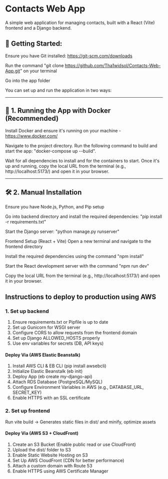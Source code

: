 # Contacts Web App

A simple web application for managing contacts, built with a React (Vite) frontend and a Django backend.

🚀 Getting Started:
  ---
  
  Ensure you have Git installed: https://git-scm.com/downloads
  
  Run the command "git clone https://github.com/Tha1widsol/Contacts-Web-App.git" on your terminal
  
  Go into the app folder
  
You can set up and run the application in two ways:
 
---

## 🐳 1. Running the App with Docker (Recommended)

Install Docker and ensure it's running on your machine - https://www.docker.com/

Navigate to the project directory.
Run the following command to build and start the app:
"docker-compose up --build".

Wait for all dependencies to install and for the containers to start.
Once it's up and running, copy the local URL from the terminal (e.g., http://localhost:5173/) and open it in your browser.

---

## 🛠 2. Manual Installation

  Ensure you have Node.js, Python, and Pip setup

  Go into backend directory and install the required dependencies: "pip install -r requirements.txt"

  Start the Django server: "python manage.py runserver"
  
  Frontend Setup (React + Vite)
  Open a new terminal and navigate to the frontend directory
  
  Install the required dependencies using the command "npm install"
  
  Start the React development server with the command "npm run dev"
  
  Copy the local URL from the terminal (e.g., http://localhost:5173/) and open it in your browser.

## Instructions to deploy to production using AWS

### 1. Set up backend

1. Ensure requirements.txt or Pipfile is up to date
2. Set up Gunicorn for WSGI server
3. Configure CORS to allow requests from the frontend domain
4. Set up Django ALLOWED_HOSTS properly
5. Use env variables for secrets (DB, API keys)

 #### Deploy Via (AWS Elastic Beanstalk)

1. Install AWS CLI & EB CLI (pip install awsebcli)
2. Initialize Elastic Beanstalk (eb init)
3. Deploy App (eb create my-django-api)
4. Attach RDS Database (PostgreSQL/MySQL)
5. Configure Environment Variables in AWS (e.g., DATABASE_URL, SECRET_KEY)
6. Enable HTTPS with an SSL certificate

### 2. Set up frontend

Run vite build → Generates static files in dist/ and minify, optimize assets

#### Deploy Via (AWS S3 + CloudFront)
1. Create an S3 Bucket (Enable public read or use CloudFront)
2. Upload the dist/ folder to S3
3. Enable Static Website Hosting on S3
4. Set Up AWS CloudFront (CDN for better performance)
5. Attach a custom domain with Route 53
6. Enable HTTPS using AWS Certificate Manager


